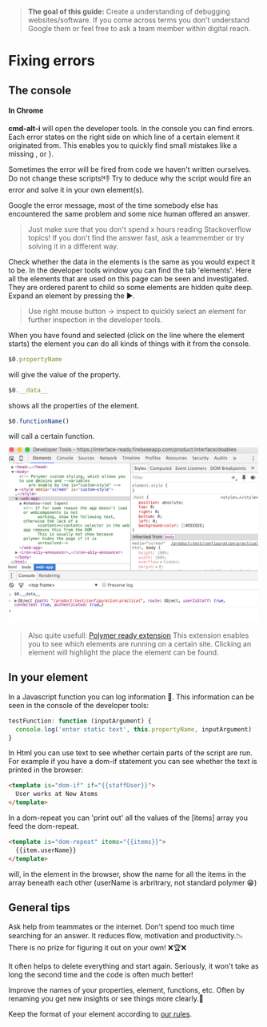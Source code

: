 >**The goal of this guide:** Create a understanding of debugging websites/software. If you come across terms you don't understand Google them or feel free to ask a team member within digital reach.

# Fixing errors

## The console

#### In Chrome
**cmd-alt-i** will open the developer tools. In the console you can find errors. Each error states on the right side on which line of a certain element it  originated from. This enables you to quickly find small mistakes like a missing , or }.

Sometimes the error will be fired from code we haven't written ourselves. Do not change these scripts!👎 Try to deduce why the script would fire an error and solve it in your own element(s).

Google the error message, most of the time somebody else has encountered the same problem and some nice human offered an answer.

> Just make sure that you don't spend x hours reading Stackoverflow topics! If you don't find the answer fast, ask a teammember or try solving it in a different way.

Check whether the data in the elements is the same as you would expect it to be. In the developer tools window you can find the tab 'elements'. Here all the elements that are used on this page can be seen and investigated. They are ordered parent to child so some elements are hidden quite deep. Expand an element by pressing the ▶︎.

> Use right mouse button -> inspect to quickly select an element for further inspection in the developer tools.

When you have found and selected (click on the line where the element starts) the element you can do all kinds of things with it from the console.

``` Javascript
$0.propertyName
```

will give the value of the property.


``` javascript
$0.__data__
```

shows all the properties of the element.  

``` javascript
$0.functionName()
```
will call a certain function.

<img src="images/developer-tools.png" width="500">

>Also quite usefull:
[Polymer ready extension](https://chrome.google.com/webstore/detail/polymer-ready/aaifiopbmiecbpladpjaoemohhfjcbdk)
This extension enables you to see which elements are running on a certain site. Clicking an element will highlight the place the element can be found.

## In your element

In a Javascript function you can log information 📓. This information can be seen in the console of the developer tools:
``` javascript
testFunction: function (inputArgument) {
  console.log('enter static text', this.propertyName, inputArgument)
}
```

In Html you can use text to see whether certain parts of the script are run. For example if you have a dom-if statement you can see whether the text is printed in the browser:
``` Html
<template is="dom-if" if="{{staffUser}}">
  User works at New Atoms
</template>
```

In a dom-repeat you can 'print out' all the values of the [items] array you feed the dom-repeat.
``` Html
<template is="dom-repeat" items="{{items}}">
  {{item.userName}}
</template>
```

will, in the element in the browser, show the name for all the items in the array beneath each other (userName is arbritrary, not standard polymer 😁)

## General tips

Ask help from teammates or the internet. Don't spend too much time searching for an answer. It reduces flow, motivation and productivity.📉 There is no prize for figuring it out on your own! ❌🏆❌

It often helps to delete everything and start again. Seriously, it won't take as long the second time and the code is often much better!

Improve the names of your properties, element, functions, etc. Often by renaming you get new insights or see things more clearly.🔎

Keep the format of your element according to [our rules](https://github.com/newatoms/interface/blob/ready/docs/style-guide.md).

